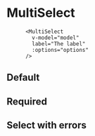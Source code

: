 # MultiSelect

```vue
      <MultiSelect
        v-model="model"
        label="The label"
        :options="options"
      />
```

<script setup>import {MultiSelect} from '@ghentcdh/ui';
import {ref} from 'vue';

const comp = MultiSelect;
const model = ref(null);
const options = [{
    value: 1,
    label: 'Option 1'
  },
  {
    value: 2,
    label: 'Option 2'
  },
  {
    value: 3,
    label: 'Option 3'
}];

</script>

## Default
<MultiSelect
v-model="model"
label="The label"
:options="options"
/>

## Required
<MultiSelect
v-model="model"
label="The label"
:options="options"
:required="true"
/>

## Select with errors
<MultiSelect
v-model="model"
label="The label"
:options="options"
errors="Some error"
/>